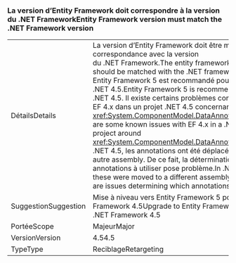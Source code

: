 ### <a name="entity-framework-version-must-match-the-net-framework-version"></a><span data-ttu-id="dedbc-101">La version d’Entity Framework doit correspondre à la version du .NET Framework</span><span class="sxs-lookup"><span data-stu-id="dedbc-101">Entity Framework version must match the .NET Framework version</span></span>

|   |   |
|---|---|
|<span data-ttu-id="dedbc-102">Détails</span><span class="sxs-lookup"><span data-stu-id="dedbc-102">Details</span></span>|<span data-ttu-id="dedbc-103">La version d’Entity Framework doit être mise en correspondance avec la version du .NET Framework.</span><span class="sxs-lookup"><span data-stu-id="dedbc-103">The entity framework version should be matched with the .NET framework version.</span></span> <span data-ttu-id="dedbc-104">Entity Framework 5 est recommandé pour .NET 4.5.</span><span class="sxs-lookup"><span data-stu-id="dedbc-104">Entity Framework 5 is recommended for .NET 4.5.</span></span> <span data-ttu-id="dedbc-105">Il existe certains problèmes connus avec EF 4.x dans un projet .NET 4.5 concernant <xref:System.ComponentModel.DataAnnotations>.</span><span class="sxs-lookup"><span data-stu-id="dedbc-105">There are some known issues with EF 4.x in a .NET 4.5 project around <xref:System.ComponentModel.DataAnnotations>.</span></span> <span data-ttu-id="dedbc-106">Dans .NET 4.5, les annotations ont été déplacées vers un autre assembly. De ce fait, la détermination des annotations à utiliser pose problème.</span><span class="sxs-lookup"><span data-stu-id="dedbc-106">In .NET 4.5, these were moved to a different assembly, so there are issues determining which annotations to use.</span></span>|
|<span data-ttu-id="dedbc-107">Suggestion</span><span class="sxs-lookup"><span data-stu-id="dedbc-107">Suggestion</span></span>|<span data-ttu-id="dedbc-108">Mise à niveau vers Entity Framework 5 pour .NET Framework 4.5</span><span class="sxs-lookup"><span data-stu-id="dedbc-108">Upgrade to Entity Framework 5 for .NET Framework 4.5</span></span>|
|<span data-ttu-id="dedbc-109">Portée</span><span class="sxs-lookup"><span data-stu-id="dedbc-109">Scope</span></span>|<span data-ttu-id="dedbc-110">Majeur</span><span class="sxs-lookup"><span data-stu-id="dedbc-110">Major</span></span>|
|<span data-ttu-id="dedbc-111">Version</span><span class="sxs-lookup"><span data-stu-id="dedbc-111">Version</span></span>|<span data-ttu-id="dedbc-112">4.5</span><span class="sxs-lookup"><span data-stu-id="dedbc-112">4.5</span></span>|
|<span data-ttu-id="dedbc-113">Type</span><span class="sxs-lookup"><span data-stu-id="dedbc-113">Type</span></span>|<span data-ttu-id="dedbc-114">Reciblage</span><span class="sxs-lookup"><span data-stu-id="dedbc-114">Retargeting</span></span>|

